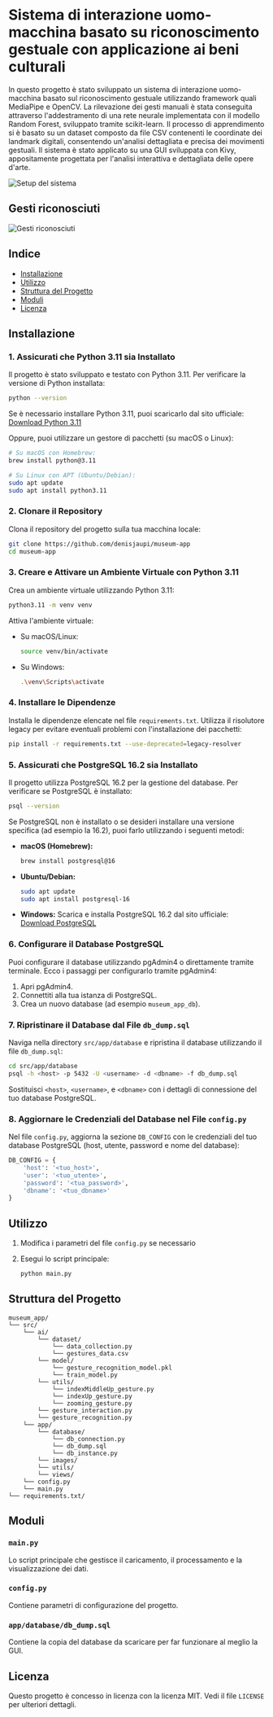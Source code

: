 # Sistema di interazione uomo-macchina basato su riconoscimento gestuale con applicazione ai beni culturali

In questo progetto è stato sviluppato un sistema di interazione uomo-macchina basato sul riconoscimento gestuale utilizzando framework quali MediaPipe e OpenCV. 
La rilevazione dei gesti manuali è stata conseguita attraverso l'addestramento di una rete neurale implementata con il modello Random Forest, sviluppato tramite scikit-learn. 
Il processo di apprendimento si è basato su un dataset composto da file CSV contenenti le coordinate dei landmark digitali, consentendo un'analisi dettagliata e precisa dei movimenti gestuali.
Il sistema è stato applicato su una GUI sviluppata con Kivy, appositamente progettata per l'analisi interattiva e dettagliata delle opere d'arte.

<img src="src/app/utils/Setup.png" alt="Setup del sistema">

## Gesti riconosciuti

<img src="src/app/utils/AllGestures.png" alt="Gesti riconosciuti">

## Indice
- [Installazione](#installazione)
- [Utilizzo](#utilizzo)
- [Struttura del Progetto](#struttura-del-progetto)
- [Moduli](#moduli)
- [Licenza](#licenza)

## Installazione

### 1. Assicurati che Python 3.11 sia Installato

Il progetto è stato sviluppato e testato con Python 3.11. Per verificare la versione di Python installata:

```sh
python --version
```

Se è necessario installare Python 3.11, puoi scaricarlo dal sito ufficiale:  
[Download Python 3.11](https://www.python.org/downloads/)

Oppure, puoi utilizzare un gestore di pacchetti (su macOS o Linux):

```sh
# Su macOS con Homebrew:
brew install python@3.11

# Su Linux con APT (Ubuntu/Debian):
sudo apt update
sudo apt install python3.11
```

### 2. Clonare il Repository

Clona il repository del progetto sulla tua macchina locale:

```sh
git clone https://github.com/denisjaupi/museum-app
cd museum-app
```

### 3. Creare e Attivare un Ambiente Virtuale con Python 3.11

Crea un ambiente virtuale utilizzando Python 3.11:

```sh
python3.11 -m venv venv
```

Attiva l'ambiente virtuale:

- Su macOS/Linux:
    ```sh
    source venv/bin/activate
    ```

- Su Windows:
    ```sh
    .\venv\Scripts\activate
    ```

### 4. Installare le Dipendenze

Installa le dipendenze elencate nel file `requirements.txt`. Utilizza il risolutore legacy per evitare eventuali problemi con l'installazione dei pacchetti:

```sh
pip install -r requirements.txt --use-deprecated=legacy-resolver
```

### 5. Assicurati che PostgreSQL 16.2 sia Installato

Il progetto utilizza PostgreSQL 16.2 per la gestione del database. Per verificare se PostgreSQL è installato:

```sh
psql --version
```

Se PostgreSQL non è installato o se desideri installare una versione specifica (ad esempio la 16.2), puoi farlo utilizzando i seguenti metodi:

- **macOS (Homebrew):**
    ```sh
    brew install postgresql@16
    ```

- **Ubuntu/Debian:**
    ```sh
    sudo apt update
    sudo apt install postgresql-16
    ```

- **Windows:**
    Scarica e installa PostgreSQL 16.2 dal sito ufficiale:  
    [Download PostgreSQL](https://www.postgresql.org/download/)

### 6. Configurare il Database PostgreSQL

Puoi configurare il database utilizzando pgAdmin4 o direttamente tramite terminale. Ecco i passaggi per configurarlo tramite pgAdmin4:

1. Apri pgAdmin4.
2. Connettiti alla tua istanza di PostgreSQL.
3. Crea un nuovo database (ad esempio `museum_app_db`).

### 7. Ripristinare il Database dal File `db_dump.sql`

Naviga nella directory `src/app/database` e ripristina il database utilizzando il file `db_dump.sql`:

```sh
cd src/app/database
psql -h <host> -p 5432 -U <username> -d <dbname> -f db_dump.sql
```

Sostituisci `<host>`, `<username>`, e `<dbname>` con i dettagli di connessione del tuo database PostgreSQL.

### 8. Aggiornare le Credenziali del Database nel File `config.py`

Nel file `config.py`, aggiorna la sezione `DB_CONFIG` con le credenziali del tuo database PostgreSQL (host, utente, password e nome del database):

```python
DB_CONFIG = {
    'host': '<tuo_host>',
    'user': '<tuo_utente>',
    'password': '<tua_password>',
    'dbname': '<tuo_dbname>'
}
```

## Utilizzo

1. Modifica i parametri del file `config.py` se necessario
   
2. Esegui lo script principale:
    ```sh
    python main.py
    ```

## Struttura del Progetto

```plaintext
museum_app/
└── src/
    └── ai/
        └── dataset/
            └── data_collection.py
            └── gestures_data.csv
        └── model/
            └── gesture_recognition_model.pkl
            └── train_model.py
        └── utils/
            └── indexMiddleUp_gesture.py
            └── indexUp_gesture.py
            └── zooming_gesture.py
        └── gesture_interaction.py
        └── gesture_recognition.py
    └── app/
        └── database/
            └── db_connection.py
            └── db_dump.sql
            └── db_instance.py
        └── images/
        └── utils/
        └── views/
    └── config.py
    └── main.py
└── requirements.txt/

```

## Moduli

### `main.py`
Lo script principale che gestisce il caricamento, il processamento e la visualizzazione dei dati.

### `config.py`
Contiene parametri di configurazione del progetto.

### `app/database/db_dump.sql`
Contiene la copia del database da scaricare per far funzionare al meglio la GUI.


## Licenza

Questo progetto è concesso in licenza con la licenza MIT. Vedi il file `LICENSE` per ulteriori dettagli.

